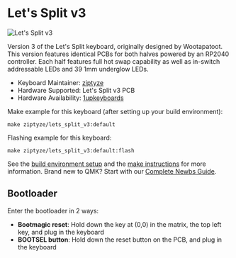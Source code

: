 # Let's Split v3

![Let's Split v3](https://i.imgur.com/ksZ64dK.jpg)

Version 3 of the Let's Split keyboard, originally designed by Wootapatoot. This version features identical PCBs for both halves powered by an RP2040 controller. Each half features full hot swap capability as well as in-switch addressable LEDs and 39 1mm underglow LEDs.

* Keyboard Maintainer: [ziptyze](https://github.com/ziptyze)
* Hardware Supported: Let's Split v3 PCB
* Hardware Availability: [1upkeyboards](https://1upkeyboards.com/shop/keyboard-kits/diy-40-kits/lets-split-v3/#choose-your-kit)

Make example for this keyboard (after setting up your build environment):

    make ziptyze/lets_split_v3:default

Flashing example for this keyboard:

    make ziptyze/lets_split_v3:default:flash

See the [build environment setup](https://docs.qmk.fm/#/getting_started_build_tools) and the [make instructions](https://docs.qmk.fm/#/getting_started_make_guide) for more information. Brand new to QMK? Start with our [Complete Newbs Guide](https://docs.qmk.fm/#/newbs).

## Bootloader

Enter the bootloader in 2 ways:

* **Bootmagic reset**: Hold down the key at (0,0) in the matrix, the top left key, and plug in the keyboard
* **BOOTSEL button**: Hold down the reset button on the PCB, and plug in the keyboard
